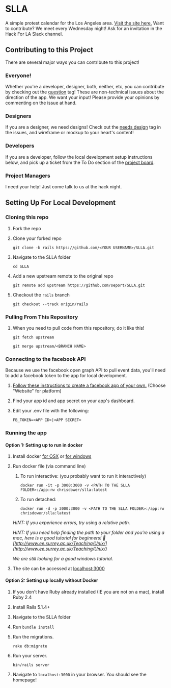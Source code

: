 # SLLA

A simple protest calendar for the Los Angeles area. [Visit the site here.](http://stayloudla.com/)
Want to contribute? We meet every Wednesday night! Ask for an invitation in the Hack For LA Slack channel.

## Contributing to this Project
There are several major ways you can contribute to this project!

### Everyone!
Whether you're a developer, designer, both, neither, etc, you can contribute by checking out the [question](https://github.com/seport/SLLA/issues?q=is%3Aissue+is%3Aopen+label%3Aquestion) tag! These are non-technical issues about the direction of the app. We want your input! Please provide your opinions by commenting on the issue at hand.

### Designers
If you are a designer, we need designs! Check out the [needs design](https://github.com/seport/SLLA/issues?q=is%3Aissue+is%3Aopen+label%3A%22needs+design%22) tag in the issues, and wireframe or mockup to your heart's content!

### Developers
If you are a developer, follow the local development setup instructions below, and pick up a ticket from the To Do section of the [project board](https://github.com/seport/SLLA/projects/1).

### Project Managers
I need your help! Just come talk to us at the hack night.

## Setting Up For Local Development

### Cloning this repo
1. Fork the repo
1. Clone your forked repo

    `git clone -b rails https://github.com/<YOUR USERNAME>/SLLA.git`

1. Navigate to the SLLA folder

    `cd SLLA`

1. Add a new upstream remote to the original repo

    `git remote add upstream https://github.com/seport/SLLA.git`
    
1. Checkout the `rails` branch

    `git checkout --track origin/rails`
### Pulling From This Repository
1. When you need to pull code from this repository, do it like this!

    `git fetch upstream`
    
    `git merge upstream/<BRANCH NAME>`

### Connecting to the facebook API
Because we use the facebook open graph API to pull event data, you'll need to add a facebook token to the app for local development.

1. [Follow these instructions to create a facebook app of your own.](https://developers.facebook.com/) (Choose "Website" for platform)
1. Find your app id and app secret on your app's dashboard.
1. Edit your .env file with the following:

    `FB_TOKEN=<APP ID>|<APP SECRET>`

### Running the app

#### Option 1: Setting up to run in docker
1. Install docker [for OSX](https://docs.docker.com/docker-for-mac/install/) or [for windows](https://www.docker.com/docker-windows)
1. Run docker file (via command line)
    1. To run interactive: (you probably want to run it interactively)

         `docker run -it -p 3000:3000 -v <PATH TO THE SLLA FOLDER>:/app:rw chrisdower/slla:latest`
    1. To run detached: 

         `docker run -d -p 3000:3000 -v <PATH TO THE SLLA FOLDER>:/app:rw chrisdower/slla:latest`
 
    *HINT: If you experience errors, try using a relative path.*

    *HINT: If you need help finding the path to your folder and you're using a mac, here is a good tutorial for beginners! 🎉[http://www.ee.surrey.ac.uk/Teaching/Unix/](http://www.ee.surrey.ac.uk/Teaching/Unix/)*
    
    *We are still looking for a good windows tutorial.*
1. The site can be accessed at [localhost:3000](http://localhost:3000)
#### Option 2: Setting up locally without Docker
1. If you don't have Ruby already installed (IE you are not on a mac), install Ruby 2.4
1. Install Rails 5.1.4+
1. Navigate to the SLLA folder
1. Run `bundle install`
1. Run the migrations.
    
    `rake db:migrate`

1. Run your server.

    `bin/rails server`

1. Navigate to `localhost:3000` in your browser. You should see the homepage!
